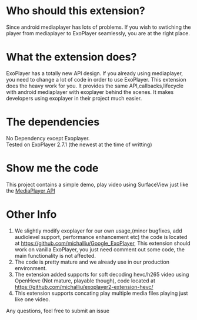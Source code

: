 # Who should this extension?
Since android mediaplayer has lots of problems. If you wish to swtiching the player from mediaplayer to ExoPlayer seamlessly, you are at the right place.

# What the extension does?
ExoPlayer has a totally new API design. If you already using mediaplayer, you need to change a lot of code in order to use ExoPlayer.
This extension does the heavy work for you. It provides the same API,callbacks,lifecycle with android mediaplayer with exoplayer behind the scenes.
It makes developers using exoplayer in their project much easier.

# The dependencies
No Dependency except Exoplayer.  
Tested on ExoPlayer 2.7.1 (the newest at the time of writting)

# Show me the code
This project contains a simple demo, play video using SurfaceView just like the [MediaPlayer API](https://developer.android.com/reference/android/media/MediaPlayer.html)

# Other Info
1. We slightly modify exoplayer for our own usage,(minor bugfixes, add audiolevel support, performance enhancement etc) the code is located at https://github.com/michalliu/Google_ExoPlayer, This extension should work on vanilla ExoPlayer, you just need comment out some code, the main functionality is not affected.
2. The code is pretty mature and we already use in our production environment.
3. The extension added supports for soft decoding hevc/h265 video using OpenHevc (Not mature, playable though), code located at https://github.com/michalliu/exoplayer2-extension-hevc/ 
4. This extension supports concating play multiple media files playing just like one video.

Any questions, feel free to submit an issue
